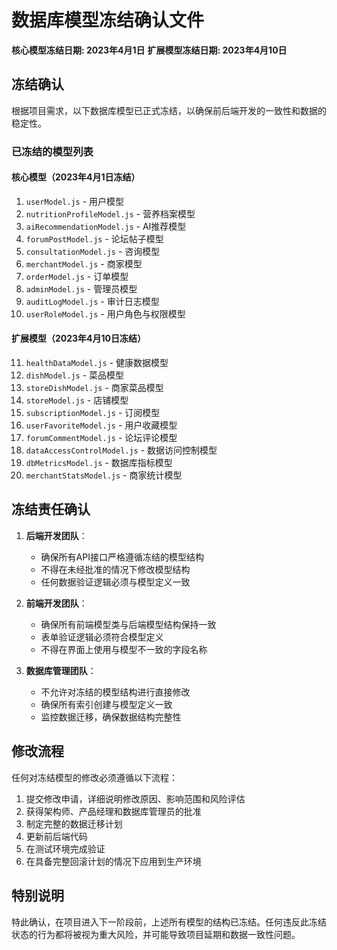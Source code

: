 # 数据库模型冻结确认文件

**核心模型冻结日期: 2023年4月1日**
**扩展模型冻结日期: 2023年4月10日**

## 冻结确认

根据项目需求，以下数据库模型已正式冻结，以确保前后端开发的一致性和数据的稳定性。

### 已冻结的模型列表

#### 核心模型（2023年4月1日冻结）

1. `userModel.js` - 用户模型
2. `nutritionProfileModel.js` - 营养档案模型  
3. `aiRecommendationModel.js` - AI推荐模型
4. `forumPostModel.js` - 论坛帖子模型
5. `consultationModel.js` - 咨询模型
6. `merchantModel.js` - 商家模型
7. `orderModel.js` - 订单模型
8. `adminModel.js` - 管理员模型
9. `auditLogModel.js` - 审计日志模型
10. `userRoleModel.js` - 用户角色与权限模型

#### 扩展模型（2023年4月10日冻结）

11. `healthDataModel.js` - 健康数据模型
12. `dishModel.js` - 菜品模型
13. `storeDishModel.js` - 商家菜品模型
14. `storeModel.js` - 店铺模型
15. `subscriptionModel.js` - 订阅模型
16. `userFavoriteModel.js` - 用户收藏模型
17. `forumCommentModel.js` - 论坛评论模型
18. `dataAccessControlModel.js` - 数据访问控制模型
19. `dbMetricsModel.js` - 数据库指标模型
20. `merchantStatsModel.js` - 商家统计模型

## 冻结责任确认

1. **后端开发团队**：
   - 确保所有API接口严格遵循冻结的模型结构
   - 不得在未经批准的情况下修改模型结构
   - 任何数据验证逻辑必须与模型定义一致

2. **前端开发团队**：
   - 确保所有前端模型类与后端模型结构保持一致
   - 表单验证逻辑必须符合模型定义
   - 不得在界面上使用与模型不一致的字段名称

3. **数据库管理团队**：
   - 不允许对冻结的模型结构进行直接修改
   - 确保所有索引创建与模型定义一致
   - 监控数据迁移，确保数据结构完整性

## 修改流程

任何对冻结模型的修改必须遵循以下流程：

1. 提交修改申请，详细说明修改原因、影响范围和风险评估
2. 获得架构师、产品经理和数据库管理员的批准
3. 制定完整的数据迁移计划
4. 更新前后端代码
5. 在测试环境完成验证
6. 在具备完整回滚计划的情况下应用到生产环境

## 特别说明

特此确认，在项目进入下一阶段前，上述所有模型的结构已冻结。任何违反此冻结状态的行为都将被视为重大风险，并可能导致项目延期和数据一致性问题。 